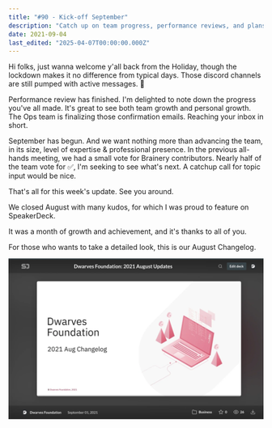```yaml
---
title: "#90 - Kick-off September"
description: "Catch up on team progress, performance reviews, and plans for growth with updates on Brainery contributors and August achievements in this week's team newsletter."
date: 2021-09-04
last_edited: "2025-04-07T00:00:00.000Z"
---
```


Hi folks, just wanna welcome y'all back from the Holiday, though the lockdown makes it no difference from typical days. Those discord channels are still pumped with active messages. 🥲

Performance review has finished. I'm delighted to note down the progress you've all made. It's great to see both team growth and personal growth. The Ops team is finalizing those confirmation emails. Reaching your inbox in short.

September has begun. And we want nothing more than advancing the team, in its size, level of expertise & professional presence. In the previous all-hands meeting, we had a small vote for Brainery contributors. Nearly half of the team vote for ✅, I'm seeking to see what's next. A catchup call for topic input would be nice.

That's all for this week's update. See you around.

We closed August with many kudos, for which I was proud to feature on SpeakerDeck.

It was a month of growth and achievement, and it's thanks to all of you.

For those who wants to take a detailed look, this is our August Changelog.

![](assets/notion-image-1744007437772-tqc48.webp)
